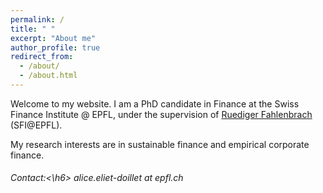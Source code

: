 ```yaml
---
permalink: /
title: " "
excerpt: "About me"
author_profile: true
redirect_from: 
  - /about/
  - /about.html
---
```


Welcome to my website. I am a PhD candidate in Finance at the Swiss Finance Institute @ EPFL, under the supervision of [Ruediger Fahlenbrach](https://www.sfi.ch/fr/people/ruediger-fahlenbrach) (SFI@EPFL). <br>

My research interests are in sustainable finance and empirical corporate finance.

<h6>Contact:<\h6> alice.eliet-doillet at epfl.ch